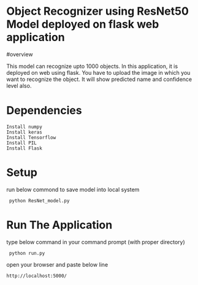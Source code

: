 # Object Recognizer using ResNet50 Model deployed on flask web application

#overview

This model can recognize upto 1000 objects. In this application, it is deployed on web using flask. You have to upload the image in which you 
want to recognize the object. It will show predicted name and confidence level also. 

# Dependencies

```Install python3
Install numpy
Install keras
Install Tensorflow
Install PIL
Install Flask
```

# Setup

run below commond to save model into local system

 ``` python ResNet_model.py```
 
 # Run The Application
 
 type below command in your command prompt (with proper directory)
 
 ``` python run.py```
 
 open your browser and paste below line
 
 ```http://localhost:5000/ ```
 
 
 
 
